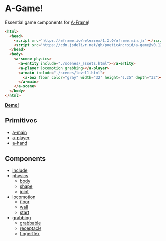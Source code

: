 # A-Game!

Essential game components for [A-Frame](https://aframe.io/)!

```html
<html>
  <head>
    <script src="https://aframe.io/releases/1.2.0/aframe.min.js"></script>
    <script src="https://cdn.jsdelivr.net/gh/poeticAndroid/a-game@v0.12.0/dist/a-game.min.js"></script>
  </head>
  <body>
    <a-scene physics>
      <a-entity include="./scenes/_assets.html"></a-entity>
      <a-player locomotion grabbing></a-player>
      <a-main include="./scenes/level1.html">
        <a-box floor color="gray" width="32" height="0.25" depth="32"></a-box>
      </a-main>
    </a-scene>
  </body>
</html>
```

**[Demo!](https://a-game-demo.glitch.me)**

## Primitives

 - [a-main](./src/primitives/a-main.md)
 - [a-player](./src/primitives/a-player.md)
 - [a-hand](./src/primitives/a-hand.md)

## Components

 - [include](./src/components/include.md)
 - [physics](./src/components/physics.md)
   - [body](./src/components/physics/body.md)
   - [shape](./src/components/physics/shape.md)
   - [joint](./src/components/physics/joint.md)
 - [locomotion](./src/components/locomotion.md)
   - [floor](./src/components/locomotion/floor.md)
   - [wall](./src/components/locomotion/wall.md)
   - [start](./src/components/locomotion/start.md)
 - [grabbing](./src/components/grabbing.md)
   - [grabbable](./src/components/grabbing/grabbable.md)
   - [receptacle](./src/components/grabbing/receptacle.md)
   - [fingerflex](./src/components/grabbing/fingerflex.md)
 

